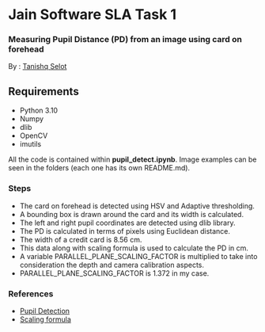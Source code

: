 # Jain Software SLA Task 1 

### Measuring Pupil Distance (PD) from an image using card on forehead

By : [Tanishq Selot](https://github.com/tanishq150802)

## Requirements
* Python 3.10
* Numpy
* dlib
* OpenCV
* imutils

All the code is contained within **pupil_detect.ipynb**. Image examples can be seen in the folders (each one has its own README.md).

### Steps

* The card on forehead is detected using HSV and Adaptive thresholding.
* A bounding box is drawn around the card and its width is calculated.
* The left and right pupil coordinates are detected using dlib library.
* The PD is calculated in terms of pixels using Euclidean distance.
* The width of a credit card is 8.56 cm.
* This data along with scaling formula is used to calculate the PD in cm.
* A variable PARALLEL_PLANE_SCALING_FACTOR is multiplied to take into consideration the depth and camera calibration aspects.
* PARALLEL_PLANE_SCALING_FACTOR is 1.372 in my case.

### References
* [Pupil Detection](https://github.com/weblineindia/AIML-Pupil-Detection)
* [Scaling formula](https://www.youtube.com/watch?v=ghU6T4h-C74)
